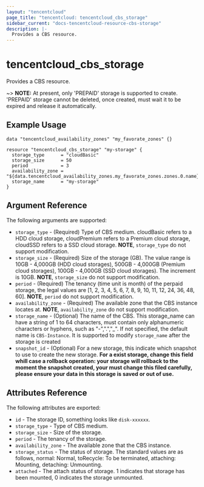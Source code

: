 ```yaml
---
layout: "tencentcloud"
page_title: "tencentcloud: tencentcloud_cbs_storage"
sidebar_current: "docs-tencentcloud-resource-cbs-storage"
description: |-
  Provides a CBS resource.
---
```


# tencentcloud_cbs_storage

Provides a CBS resource.

~> **NOTE:** At present, only 'PREPAID' storage is supported to create. 'PREPAID' storage cannot be deleted, once created, must wait it to be expired and release it automatically.

## Example Usage

```hcl
data "tencentcloud_availability_zones" "my_favorate_zones" {}

resource "tencentcloud_cbs_storage" "my-storage" {
  storage_type      = "cloudBasic"
  storage_size      = 50
  period            = 3
  availability_zone = "${data.tencentcloud_availability_zones.my_favorate_zones.zones.0.name}"
  storage_name      = "my-storage"
}
```

## Argument Reference

The following arguments are supported:

* `storage_type` - (Required) Type of CBS medium. cloudBasic refers to a HDD cloud storage, cloudPremium refers to a Premium cloud storage, cloudSSD refers to a SSD cloud storage. **NOTE**, `storage_type` do not support modification.
* `storage_size` - (Required) Size of the storage (GB). The value range is 10GB - 4,000GB (HDD cloud storages), 500GB - 4,000GB (Premium cloud storages), 100GB - 4,000GB (SSD cloud storages). The increment is 10GB. **NOTE**,  `storage_size` do not support modification.
* `period` - (Required) The tenancy (time unit is month) of the perpaid storage, the legal values are [1, 2, 3, 4, 5, 6, 7, 8, 9, 10, 11, 12, 24, 36, 48, 60]. **NOTE**, `period` do not support modification.
* `availability_zone` - (Required) The available zone that the CBS instance locates at. **NOTE**, `availability_zone` do not support modification.
* `storage_name` - (Optional) The name of the CBS. This storage_name can have a string of 1 to 64 characters, must contain only alphanumeric characters or hyphens, such as "-",".","_". If not specified, the default name is `CBS-Instance`. It is supported to modify `storage_name` after the storage is created
* `snapshot_id` - (Optional) For a new storage, this indicate which snapshot to use to create the new storage. **For a exist storage, change this field whill case a rollback operation: your storage will rollback to the moment the snapshot created, your must change this filed carefully, please ensure your data in this storage is saved or out of use.**


## Attributes Reference

The following attributes are exported:

* `id` - The storage ID, something looks like `disk-xxxxxx`.
* `storage_type` - Type of CBS medium.
* `storage_size` - Size of the storage.
* `period` - The tenancy of the storage.
* `availability_zone` - The available zone that the CBS instance.
* `storage_status` - The status of storage. The standard values are as follows, normal: Normal, toRecycle: To be terminated, attaching: Mounting, detaching: Unmounting.
* `attached` - The attach status of storage. 1 indicates that storage has been mounted, 0 indicates the storage unmounted.
